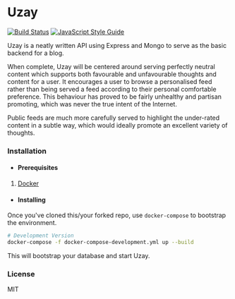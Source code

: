 # Uzay

[![Build Status](https://travis-ci.com/sakshamsaxena/uzay.svg?branch=master)](https://travis-ci.com/sakshamsaxena/uzay) [![JavaScript Style Guide](https://img.shields.io/badge/code_style-standard-brightgreen.svg)](https://standardjs.com)

Uzay is a neatly written API using Express and Mongo to serve as the basic backend for a blog.

When complete, Uzay will be centered around serving perfectly neutral content which supports both favourable and unfavourable thoughts and content for a user. It encourages a user to browse a personalised feed rather than being served a feed according to their personal comfortable preference. This behaviour has proved to be fairly unhealthy and partisan promoting, which was never the true intent of the Internet.

Public feeds are much more carefully served to highlight the under-rated content in a subtle way, which would ideally promote an excellent variety of thoughts.

### Installation

* #### Prerequisites

1. [Docker](https://docs.docker.com/install/)

* #### Installing

Once you've cloned this/your forked repo, use `docker-compose` to bootstrap the environment.

```sh
# Development Version
docker-compose -f docker-compose-development.yml up --build
```

This will bootstrap your database and start Uzay.

### License

MIT